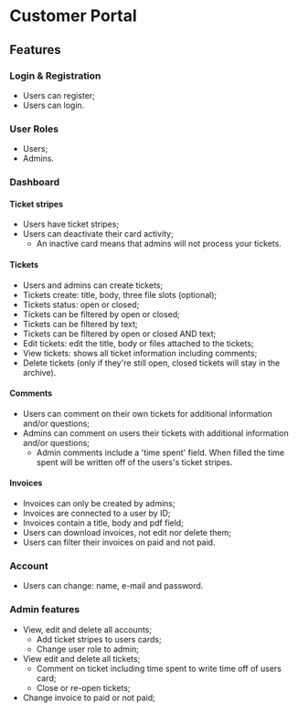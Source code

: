 # Customer Portal

## Features

### Login & Registration
- Users can register;
- Users can login.

### User Roles
- Users;
- Admins.

### Dashboard

#### Ticket stripes
- Users have ticket stripes;
- Users can deactivate their card activity;
  - An inactive card means that admins will not process your tickets.

#### Tickets
- Users and admins can create tickets;
- Tickets create: title, body, three file slots (optional);
- Tickets status: open or closed;
- Tickets can be filtered by open or closed;
- Tickets can be filtered by text;
- Tickets can be filtered by open or closed AND text;
- Edit tickets: edit the title, body or files attached to the tickets;
- View tickets: shows all ticket information including comments;
- Delete tickets (only if they're still open, closed tickets will stay in the archive).

#### Comments
- Users can comment on their own tickets for additional information and/or questions;
- Admins can comment on users their tickets with additional information and/or questions;
  - Admin comments include a 'time spent' field. When filled the time spent will be written off of the users's ticket stripes.
  
#### Invoices
- Invoices can only be created by admins;
- Invoices are connected to a user by ID;
- Invoices contain a title, body and pdf field;
- Users can download invoices, not edit nor delete them;
- Users can filter their invoices on paid and not paid.

### Account
- Users can change: name, e-mail and password.

### Admin features

- View, edit and delete all accounts;
  - Add ticket stripes to users cards;
  - Change user role to admin;
- View edit and delete all tickets;
  - Comment on ticket including time spent to write time off of users card;
  - Close or re-open tickets;
- Change invoice to paid or not paid;

